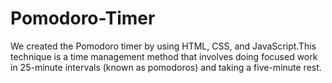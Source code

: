 # Pomodoro-Timer
We created the Pomodoro timer by using HTML, CSS, and JavaScript.This technique is a time management method that involves doing focused work in 25-minute intervals (known as pomodoros) and taking a five-minute rest. 
